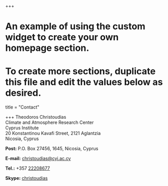 +++
# An example of using the custom widget to create your own homepage section.
# To create more sections, duplicate this file and edit the values below as desired.


title = "Contact"

+++
Theodoros Christoudias  
Climate and Atmosphere Research Center  
Cyprus Institute  
20 Konstantinou Kavafi Street,  2121 Aglantzia  
Nicosia, Cyprus

**Post:** P.O. Box 27456, 1645, Nicosia, Cyprus

**E-mail:** <christoudias@cyi.ac.cy>

**Tel.:** +357 [22208677](tel:+35722208677)

**Skype:** [christoudias](skype:christoudias)
